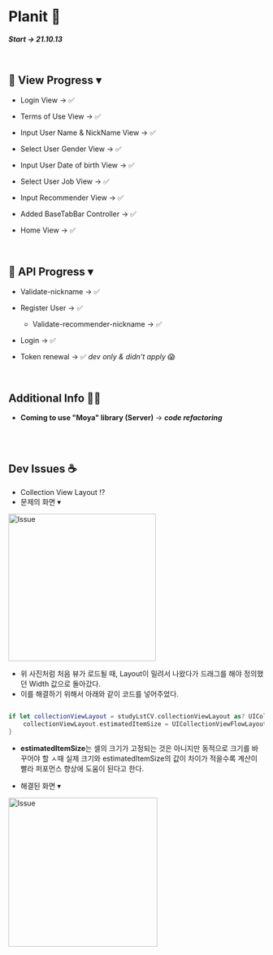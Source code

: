 # Planit 📖
***Start → 21.10.13***

</br>

## 📱 View Progress ▾

* Login View → ✅

* Terms of Use View → ✅

* Input User Name & NickName View → ✅

* Select User Gender View → ✅

* Input User Date of birth View → ✅

* Select User Job View → ✅

* Input Recommender View → ✅

* Added BaseTabBar Controller → ✅

* Home View → ✅


</br>

## 🔗 API Progress ▾
* Validate-nickname → ✅

* Register User → ✅
    * Validate-recommender-nickname → ✅

* Login → ✅

* Token renewal → ✅   *dev only & didn't apply* 😱

</br>


## Additional Info 🚴🏻
* **Coming to use "Moya" library (Server)** → ***code refactoring***

</br> </br>

## Dev Issues ☕️

* Collection View Layout ⁉️
* 문제의 화면 ▾
<img width="290" alt="Issue" src="https://user-images.githubusercontent.com/64394744/140598746-18606682-2df4-4924-8d75-fd464e3d4132.png">

* 위 사진처럼 처음 뷰가 로드될 때, Layout이 밀려서 나왔다가 드래그를 해야 정의했던 Width 값으로 돌아갔다.
* 이를 해결하기 위해서 아래와 같이 코드를 넣어주었다.

```swift

if let collectionViewLayout = studyLstCV.collectionViewLayout as? UICollectionViewFlowLayout {
    collectionViewLayout.estimatedItemSize = UICollectionViewFlowLayout.automaticSize
}

```

* **estimatedItemSize**는 셀의 크기가 고정되는 것은 아니지만 동적으로 크기를 바꾸어야 할 ㅅ때 실제 크기와 estimatedItemSize의 값이 차이가 적을수록 계산이 빨라 퍼포먼스 향상에 도움이 된다고 한다.

* 해결된 화면 ▾
<img width="293" alt="Issue" src="https://user-images.githubusercontent.com/64394744/140598873-7afc97ad-6ceb-43e9-823a-d5a5842863a1.png">
